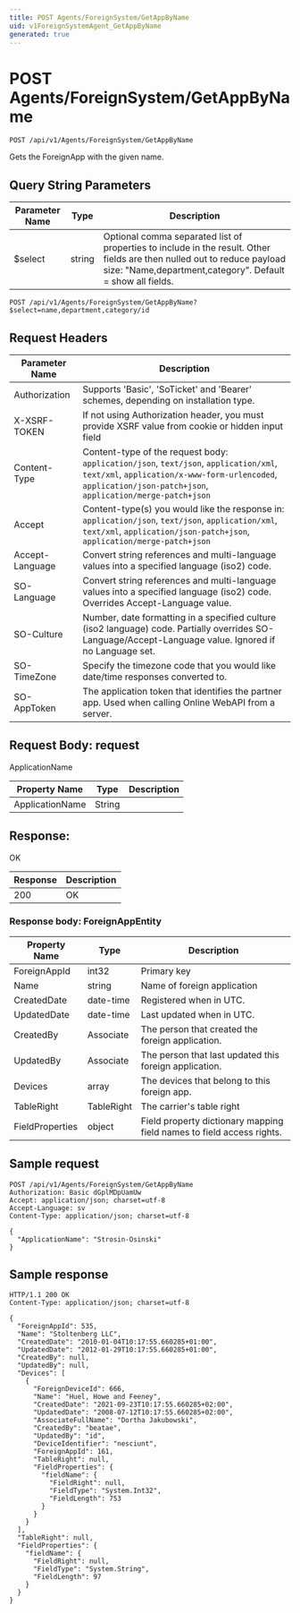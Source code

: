 ```yaml
---
title: POST Agents/ForeignSystem/GetAppByName
uid: v1ForeignSystemAgent_GetAppByName
generated: true
---
```


# POST Agents/ForeignSystem/GetAppByName

```http
POST /api/v1/Agents/ForeignSystem/GetAppByName
```

Gets the ForeignApp with the given name.







## Query String Parameters

| Parameter Name | Type |  Description |
|----------------|------|--------------|
| $select | string |  Optional comma separated list of properties to include in the result. Other fields are then nulled out to reduce payload size: "Name,department,category". Default = show all fields. |

```http
POST /api/v1/Agents/ForeignSystem/GetAppByName?$select=name,department,category/id
```


## Request Headers

| Parameter Name | Description |
|----------------|-------------|
| Authorization  | Supports 'Basic', 'SoTicket' and 'Bearer' schemes, depending on installation type. |
| X-XSRF-TOKEN   | If not using Authorization header, you must provide XSRF value from cookie or hidden input field |
| Content-Type | Content-type of the request body: `application/json`, `text/json`, `application/xml`, `text/xml`, `application/x-www-form-urlencoded`, `application/json-patch+json`, `application/merge-patch+json` |
| Accept         | Content-type(s) you would like the response in: `application/json`, `text/json`, `application/xml`, `text/xml`, `application/json-patch+json`, `application/merge-patch+json` |
| Accept-Language | Convert string references and multi-language values into a specified language (iso2) code. |
| SO-Language | Convert string references and multi-language values into a specified language (iso2) code. Overrides Accept-Language value. |
| SO-Culture | Number, date formatting in a specified culture (iso2 language) code. Partially overrides SO-Language/Accept-Language value. Ignored if no Language set. |
| SO-TimeZone | Specify the timezone code that you would like date/time responses converted to. |
| SO-AppToken | The application token that identifies the partner app. Used when calling Online WebAPI from a server. |

## Request Body: request 

ApplicationName 

| Property Name | Type |  Description |
|----------------|------|--------------|
| ApplicationName | String |  |

## Response:

OK

| Response | Description |
|----------------|-------------|
| 200 | OK |

### Response body: ForeignAppEntity

| Property Name | Type |  Description |
|----------------|------|--------------|
| ForeignAppId | int32 | Primary key |
| Name | string | Name of foreign application |
| CreatedDate | date-time | Registered when  in UTC. |
| UpdatedDate | date-time | Last updated when  in UTC. |
| CreatedBy | Associate | The person that created the foreign application. |
| UpdatedBy | Associate | The person that last updated this foreign application. |
| Devices | array | The devices that belong to this foreign app. |
| TableRight | TableRight | The carrier's table right |
| FieldProperties | object | Field property dictionary mapping field names to field access rights. |

## Sample request

```http!
POST /api/v1/Agents/ForeignSystem/GetAppByName
Authorization: Basic dGplMDpUamUw
Accept: application/json; charset=utf-8
Accept-Language: sv
Content-Type: application/json; charset=utf-8

{
  "ApplicationName": "Strosin-Osinski"
}
```

## Sample response

```http_
HTTP/1.1 200 OK
Content-Type: application/json; charset=utf-8

{
  "ForeignAppId": 535,
  "Name": "Stoltenberg LLC",
  "CreatedDate": "2010-01-04T10:17:55.660285+01:00",
  "UpdatedDate": "2012-01-29T10:17:55.660285+01:00",
  "CreatedBy": null,
  "UpdatedBy": null,
  "Devices": [
    {
      "ForeignDeviceId": 666,
      "Name": "Huel, Howe and Feeney",
      "CreatedDate": "2021-09-23T10:17:55.660285+02:00",
      "UpdatedDate": "2008-07-12T10:17:55.660285+02:00",
      "AssociateFullName": "Dortha Jakubowski",
      "CreatedBy": "beatae",
      "UpdatedBy": "id",
      "DeviceIdentifier": "nesciunt",
      "ForeignAppId": 161,
      "TableRight": null,
      "FieldProperties": {
        "fieldName": {
          "FieldRight": null,
          "FieldType": "System.Int32",
          "FieldLength": 753
        }
      }
    }
  ],
  "TableRight": null,
  "FieldProperties": {
    "fieldName": {
      "FieldRight": null,
      "FieldType": "System.String",
      "FieldLength": 97
    }
  }
}
```